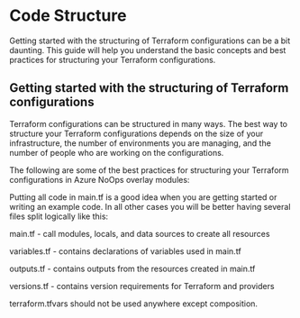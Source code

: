 # Code Structure

Getting started with the structuring of Terraform configurations can be a bit daunting. This guide will help you understand the basic concepts and best practices for structuring your Terraform configurations.

## Getting started with the structuring of Terraform configurations

Terraform configurations can be structured in many ways. The best way to structure your Terraform configurations depends on the size of your infrastructure, the number of environments you are managing, and the number of people who are working on the configurations.

The following are some of the best practices for structuring your Terraform configurations in Azure NoOps overlay modules:

Putting all code in main.tf is a good idea when you are getting started or writing an example code. In all other cases you will be better having several files split logically like this:

main.tf - call modules, locals, and data sources to create all resources

variables.tf - contains declarations of variables used in main.tf

outputs.tf - contains outputs from the resources created in main.tf

versions.tf - contains version requirements for Terraform and providers

terraform.tfvars should not be used anywhere except composition.